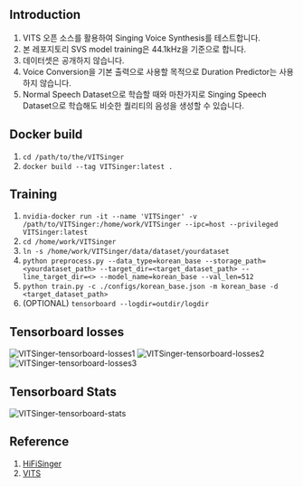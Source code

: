 ## Introduction
1. VITS 오픈 소스를 활용하여 Singing Voice Synthesis를 테스트합니다.
2. 본 레포지토리 SVS model training은 44.1kHz을 기준으로 합니다. 
3. 데이터셋은 공개하지 않습니다. 
4. Voice Conversion을 기본 출력으로 사용할 목적으로 Duration Predictor는 사용하지 않습니다.
5. Normal Speech Dataset으로 학습할 때와 마찬가지로 Singing Speech Dataset으로 학습해도 비슷한 퀄리티의 음성을 생성할 수 있습니다.


## Docker build
1. `cd /path/to/the/VITSinger`
2. `docker build --tag VITSinger:latest .`


## Training
1. `nvidia-docker run -it --name 'VITSinger' -v /path/to/VITSinger:/home/work/VITSinger --ipc=host --privileged VITSinger:latest`
2. `cd /home/work/VITSinger`
3. `ln -s /home/work/VITSinger/data/dataset/yourdataset`
4. `python preprocess.py --data_type=korean_base --storage_path=<yourdataset_path> --target_dir=<target_dataset_path> --line_target_dir=<> --model_name=korean_base --val_len=512`
5. `python train.py -c ./configs/korean_base.json -m korean_base -d <target_dataset_path>`
6. (OPTIONAL) `tensorboard --logdir=outdir/logdir`


## Tensorboard losses
![VITSinger-tensorboard-losses1](https://user-images.githubusercontent.com/69423543/184306443-6be46dd6-c438-4e66-9606-f070d54b18dc.png)
![VITSinger-tensorboard-losses2](https://user-images.githubusercontent.com/69423543/184306450-6f72c1d9-e423-40be-a70c-02b7d3119406.png)
![VITSinger-tensorboard-losses3](https://user-images.githubusercontent.com/69423543/184306475-4808546b-58c1-4f31-b712-8d66d661710c.png)


## Tensorboard Stats
![VITSinger-tensorboard-stats](https://user-images.githubusercontent.com/69423543/184306483-a9144718-f2da-4885-8747-2d45cb6a0896.png)


## Reference
1. [HiFiSinger](https://github.com/CODEJIN/HiFiSinger)
2. [VITS](https://github.com/jaywalnut310/vits)
